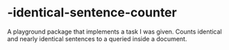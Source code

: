 # -identical-sentence-counter
A playground package that implements a task I was given. Counts identical and nearly identical sentences to a queried inside a document.
